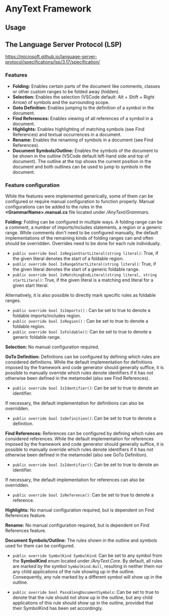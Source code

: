# AnyText Framework



## Usage



## The Language Server Protocol (LSP)
https://microsoft.github.io/language-server-protocol/specifications/lsp/3.17/specification/


### Features

* **Folding:** Enables certain parts of the document like comments, classes or other custom 
ranges to be folded away (hidden).
* **Selection:** Enables the selection (VSCode default: Alt + Shift + Right Arrow) of symbols 
and the surrounding scope.
* **Goto Definition:** Enables jumping to the definition of a symbol in the document.
* **Find References:** Enables viewing of all references of a symbol in a document.
* **Highlights:** Enables highlighting of matching symbols (see Find References) and textual 
occurrences in a document.
* **Rename:** Enables the renaming of symbols in a document (see Find References).
* **Document Symbols/Outline:** Enables the symbols of the document to be shown in the outline 
(VSCode default left-hand side and top of document). The outline at the top shows the current 
position in the document and both outlines can be used to jump to symbols in the document.

### Feature configuration

While the features were implemented generically, some of them can be configured or require 
manual configuration to function properly. Manual configurations can be added to the rules 
in the **\<GrammarName\>.manual.cs** file located under */AnyText/Grammars*.

**Folding:** 
Folding can be configured in multiple ways. A folding range can be a comment, a number of 
imports/includes statements, a region or a generic range. While comments don't need to be 
configured manually, the default implementations of the remaining kinds of folding ranges 
can and often should be overridden. Overrides need to be done for each rule individually.

* `public override bool IsRegionStartLiteral(string literal)`: 
True, if the given literal denotes the start of a foldable region.
* `public override bool IsRangeStartLiteral(string literal)`: 
True, if the given literal denotes the start of a generic foldable range.
* `public override bool IsMatchingEndLiteral(string literal, string startLiteral)`: 
True, if the given literal is a matching end literal for a given start literal.

Alternatively, it is also possible to directly mark specific rules as foldable ranges.

* `public override bool IsImports()` : Can be set to true to denote a foldable imports/includes region.
* `public override bool IsRegion()` : Can be set to true to denote a foldable region.
* `public override bool IsFoldable()`: Can be set to true to denote a generic foldable range.

**Selection:** No manual configuration required.

**GoTo Definition:** 
Definitions can be configured by defining which rules are considered definitions. 
While the default implementation for definitions imposed by the framework and code generator 
should generally suffice, it is possible to manually override which rules denote identifiers 
if it has not otherwise been defined in the metamodel (also see Find References).

* `public override bool IsIdentifier()`: Can be set to true to denote an identifier.

If necessary, the default implementation for definitions can also be overridden.

* `public override bool IsDefinition()`: Can be set to true to denote a definition.

**Find References:** 
References can be configured by defining which rules are considered references. 
While the default implementation for references imposed by the framework and code generator 
should generally suffice, it is possible to manually override which rules denote identifiers 
if it has not otherwise been defined in the metamodel (also see GoTo Definition).

* `public override bool IsIdentifier()`: Can be set to true to denote an identifier.

If necessary, the default implementation for references can also be overridden.

* `public override bool IsReference()`: Can be set to true to denote a reference.

**Highlights:** No manual configuration required, but is dependent on Find References feature.

**Rename:** No manual configuration required, but is dependent on Find References feature.

**Document Symbols/Outline:** 
The rules shown in the outline and symbols used for them can be configured. 

* `public override SymbolKind SymbolKind`: 
Can be set to any symbol from the **SymbolKind** enum located under */AnyText.Core*. 
By default, all rules are marked by the symbol `SymbolKind.Null`, resulting in neither 
them nor any child applications of the rule showing up in the outline. Consequently, any 
rule marked by a different symbol will show up in the outline.

* `public override bool PassAlongDocumentSymbols`: 
Can be set to true to denote that the rule should not show up in the outline, but any child 
applications of this rule should show up in the outline, provided that their SymbolKind has 
been set accordingly.
